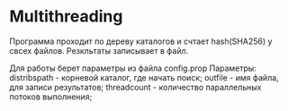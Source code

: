 # Multithreading

Программа проходит по дереву каталогов и счтает hash(SHA256) у свсех файлов.
Резкльтаты записывает в файл.

Для работы берет параметры из файла config.prop
Параметры:
distribspath - корневой каталог, где начать поиск;
outfile - имя файла, для записи результатов;
threadcount - количество параллельных потоков выполнения;
